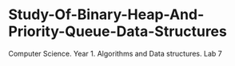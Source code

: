 # Study-Of-Binary-Heap-And-Priority-Queue-Data-Structures
Computer Science. Year 1. Algorithms and Data structures. Lab 7
